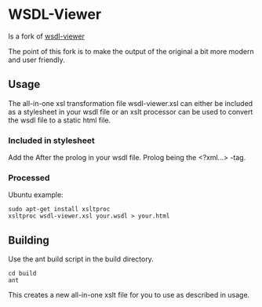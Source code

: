 WSDL-Viewer
===========

Is a fork of [wsdl-viewer](http://tomi.vanek.sk/index.php?page=wsdl-viewer)

The point of this fork is to make the output of the original a bit more modern
and user friendly.

Usage
-----

The all-in-one xsl transformation file wsdl-viewer.xsl can either be
included as a stylesheet in your wsdl file or an xslt processor can be used to
convert the wsdl file to a static html file. 

### Included in stylesheet ###

Add the <?xml-stylesheet type="text/xsl" href="wsdl-viewer.xsl"?>
After the prolog in your wsdl file. Prolog being the <?xml...> -tag.


### Processed ###

Ubuntu example:

    sudo apt-get install xsltproc
    xsltproc wsdl-viewer.xsl your.wsdl > your.html


Building
--------

Use the ant build script in the build directory.

    cd build
    ant

This creates a new all-in-one xslt file for you to use as described in usage.
